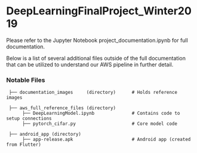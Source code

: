 # DeepLearningFinalProject_Winter2019

Please refer to the Jupyter Notebook project_documentation.ipynb for full documentation.

Below is a list of several additional files outside of the full documentation that can be utilized to understand our AWS pipeline in further detail. 


### Notable Files

     ├── documentation_images     (directory)      # Holds reference images

     ├── aws_full_reference_files (directory)
          ├── DeepLearningModel.ipynb              # Contains code to setup connections
          ├── pytorch_cifar.py                     # Core model code

     ├── android_app (directory)
          ├── app-release.apk                      # Android app (created from Flutter)
